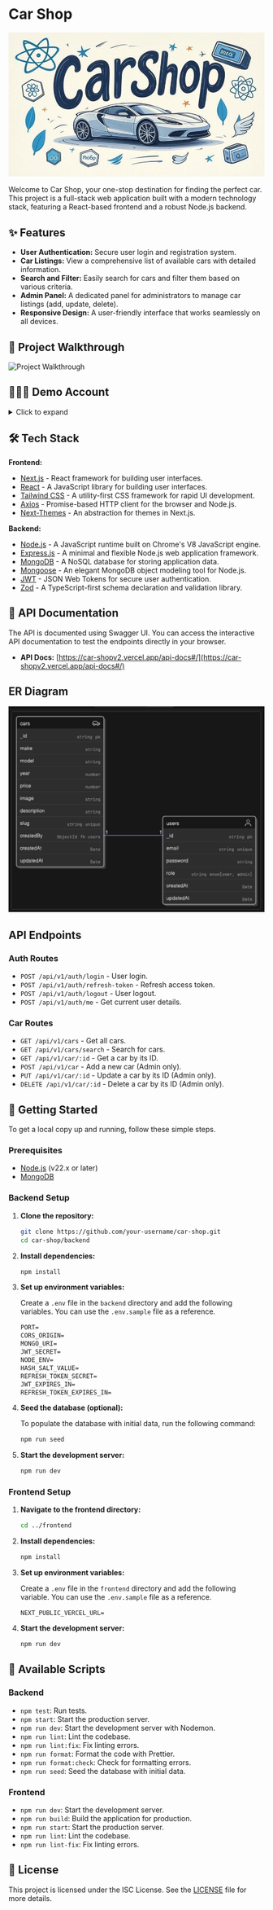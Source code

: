 # Car Shop

![Car Shop Banner](backend/docs/car-shop.jpg)

Welcome to Car Shop, your one-stop destination for finding the perfect car. This project is a full-stack web application built with a modern technology stack, featuring a React-based frontend and a robust Node.js backend.

## ✨ Features

- **User Authentication:** Secure user login and registration system.
- **Car Listings:** View a comprehensive list of available cars with detailed information.
- **Search and Filter:** Easily search for cars and filter them based on various criteria.
- **Admin Panel:** A dedicated panel for administrators to manage car listings (add, update, delete).
- **Responsive Design:** A user-friendly interface that works seamlessly on all devices.

## 🚀 Project Walkthrough

![Project Walkthrough](frontend/public/shop-car-walkthrough.gif)

## 🙍🏻‍♂️ Demo Account

<details>
<summary>Click to expand</summary>

```env
email: "admin@example.com"
password: "admin123"
```

</details>

## 🛠️ Tech Stack

**Frontend:**

- [Next.js](https://nextjs.org/) - React framework for building user interfaces.
- [React](https://reactjs.org/) - A JavaScript library for building user interfaces.
- [Tailwind CSS](https://tailwindcss.com/) - A utility-first CSS framework for rapid UI development.
- [Axios](https://axios-http.com/) - Promise-based HTTP client for the browser and Node.js.
- [Next-Themes](https://github.com/pacocoursey/next-themes) - An abstraction for themes in Next.js.

**Backend:**

- [Node.js](https://nodejs.org/) - A JavaScript runtime built on Chrome's V8 JavaScript engine.
- [Express.js](https://expressjs.com/) - A minimal and flexible Node.js web application framework.
- [MongoDB](https://www.mongodb.com/) - A NoSQL database for storing application data.
- [Mongoose](https://mongoosejs.com/) - An elegant MongoDB object modeling tool for Node.js.
- [JWT](https://jwt.io/) - JSON Web Tokens for secure user authentication.
- [Zod](https://zod.dev/) - A TypeScript-first schema declaration and validation library.

## 📝 API Documentation

The API is documented using Swagger UI. You can access the interactive API documentation to test the endpoints directly in your browser.

- **API Docs:** [https://car-shopv2.vercel.app/api-docs#/](https://car-shopv2.vercel.app/api-docs#/)

## ER Diagram

![ER Diagram](backend/docs/er-diagram.png)

## API Endpoints

### Auth Routes

- `POST /api/v1/auth/login` - User login.
- `POST /api/v1/auth/refresh-token` - Refresh access token.
- `POST /api/v1/auth/logout` - User logout.
- `POST /api/v1/auth/me` - Get current user details.

### Car Routes

- `GET /api/v1/cars` - Get all cars.
- `GET /api/v1/cars/search` - Search for cars.
- `GET /api/v1/car/:id` - Get a car by its ID.
- `POST /api/v1/car` - Add a new car (Admin only).
- `PUT /api/v1/car/:id` - Update a car by its ID (Admin only).
- `DELETE /api/v1/car/:id` - Delete a car by its ID (Admin only).

## 🏁 Getting Started

To get a local copy up and running, follow these simple steps.

### Prerequisites

- [Node.js](https://nodejs.org/en/download/) (v22.x or later)
- [MongoDB](https://www.mongodb.com/try/download/community)

### Backend Setup

1. **Clone the repository:**

   ```bash
   git clone https://github.com/your-username/car-shop.git
   cd car-shop/backend
   ```

2. **Install dependencies:**

   ```bash
   npm install
   ```

3. **Set up environment variables:**

   Create a `.env` file in the `backend` directory and add the following variables. You can use the `.env.sample` file as a reference.

   ```env
   PORT=
   CORS_ORIGIN=
   MONGO_URI=
   JWT_SECRET=
   NODE_ENV=
   HASH_SALT_VALUE=
   REFRESH_TOKEN_SECRET=
   JWT_EXPIRES_IN=
   REFRESH_TOKEN_EXPIRES_IN=
   ```

4. **Seed the database (optional):**

   To populate the database with initial data, run the following command:

   ```bash
   npm run seed
   ```

5. **Start the development server:**

   ```bash
   npm run dev
   ```

### Frontend Setup

1. **Navigate to the frontend directory:**

   ```bash
   cd ../frontend
   ```

2. **Install dependencies:**

   ```bash
   npm install
   ```

3. **Set up environment variables:**

   Create a `.env` file in the `frontend` directory and add the following variable. You can use the `.env.sample` file as a reference.

   ```env
   NEXT_PUBLIC_VERCEL_URL=
   ```

4. **Start the development server:**

   ```bash
   npm run dev
   ```

## 📜 Available Scripts

### Backend

- `npm test`: Run tests.
- `npm start`: Start the production server.
- `npm run dev`: Start the development server with Nodemon.
- `npm run lint`: Lint the codebase.
- `npm run lint:fix`: Fix linting errors.
- `npm run format`: Format the code with Prettier.
- `npm run format:check`: Check for formatting errors.
- `npm run seed`: Seed the database with initial data.

### Frontend

- `npm run dev`: Start the development server.
- `npm run build`: Build the application for production.
- `npm run start`: Start the production server.
- `npm run lint`: Lint the codebase.
- `npm run lint-fix`: Fix linting errors.

## 📄 License

This project is licensed under the ISC License. See the [LICENSE](LICENSE) file for more details.
